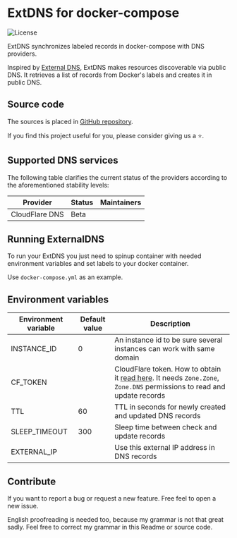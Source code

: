 # ExtDNS for docker-compose

![License](https://img.shields.io/github/license/dntsk/extdns)

ExtDNS synchronizes labeled records in docker-compose with DNS providers.

Inspired by [External DNS](https://github.com/kubernetes-sigs/external-dns), ExtDNS makes resources discoverable via public DNS. It retrieves a list of records from Docker's labels and creates it in public DNS.

## Source code

The sources is placed in [GitHub repository](https://github.com/dntsk/extdns).

If you find this project useful for you, please consider giving us a ⭐.

## Supported DNS services

The following table clarifies the current status of the providers according to the aforementioned stability levels:

| Provider       | Status | Maintainers |
| -------------- | ------ | ----------- |
| CloudFlare DNS | Beta   |             |

## Running ExternalDNS

To run your ExtDNS you just need to spinup container with needed environment variables and set labels to your docker container.

Use `docker-compose.yml` as an example.

## Environment variables

| Environment variable | Default value | Description |
|----------------------|---------------|-------------|
| INSTANCE_ID          | 0             | An instance id to be sure several instances can work with same domain
| CF_TOKEN             |               | CloudFlare token. How to obtain it [read here](https://developers.cloudflare.com/api/tokens/create). It needs `Zone.Zone`, `Zone.DNS` permissions to read and update records
| TTL                  | 60            | TTL in seconds for newly created and updated DNS records
| SLEEP_TIMEOUT        | 300           | Sleep time between check and update records
| EXTERNAL_IP          |               | Use this external IP address in DNS records


## Contribute

If you want to report a bug or request a new feature. Free feel to open a new issue.

English proofreading is needed too, because my grammar is not that great sadly. Feel free to correct my grammar in this Readme or source code.
